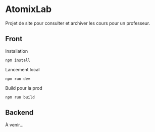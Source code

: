 # AtomixLab

Projet de site pour consulter et archiver les cours pour un professeur.

## Front

Installation
```
npm install
```

Lancement local
```
npm run dev
```

Build pour la prod
```
npm run build
```

## Backend

À venir...